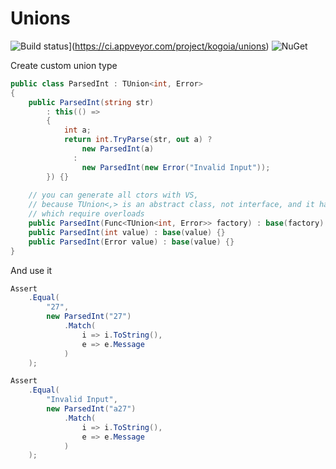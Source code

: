 # Unions

![Build status](https://ci.appveyor.com/api/projects/status/juau9eckp6yqfc3l?svg=true)](https://ci.appveyor.com/project/kogoia/unions)
![NuGet](https://img.shields.io/nuget/dt/Qweex.Unions.svg)

Create custom union type

```cs
public class ParsedInt : TUnion<int, Error>
{
    public ParsedInt(string str) 
        : this(() =>
        {
            int a;
            return int.TryParse(str, out a) ? 
                new ParsedInt(a) 
              : 
                new ParsedInt(new Error("Invalid Input"));
        }) {}
        
    // you can generate all ctors with VS, 
    // because TUnion<,> is an abstract class, not interface, and it has own ctors
    // which require overloads
    public ParsedInt(Func<TUnion<int, Error>> factory) : base(factory) {}
    public ParsedInt(int value) : base(value) {}
    public ParsedInt(Error value) : base(value) {}
}
```

And use it

```cs
Assert
    .Equal(
        "27",
        new ParsedInt("27")
            .Match(
                i => i.ToString(),
                e => e.Message
            )
    );

Assert
    .Equal(
        "Invalid Input",
        new ParsedInt("a27")
            .Match(
                i => i.ToString(),
                e => e.Message
            )
    );
```
